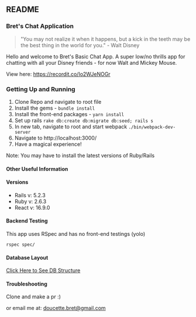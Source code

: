 ## README

### Bret's Chat Application

> "You may not realize it when it happens, but a kick in the teeth may be the best thing in the world for you." - Walt Disney

Hello and welcome to Bret's Basic Chat App. A super low/no thrills app for chatting with all your Disney friends - for now Walt and Mickey Mouse.

View here: https://recordit.co/Io2WJeNOGr

### Getting Up and Running

1. Clone Repo and navigate to root file
2. Install the gems - `bundle install`
3. Install the front-end packages - `yarn install`
4. Set up rails `rake db:create db:migrate db:seed; rails s`
5. In new tab, navigate to root and start webpack `./bin/webpack-dev-server`
5. Navigate to http://localhost:3000/
6. Have a magical experience!

Note: You may have to install the latest versions of Ruby/Rails

#### Other Useful Information

#### Versions

* Rails v: 5.2.3
* Ruby v: 2.6.3
* React v: 16.9.0

#### Backend Testing

This app uses RSpec and has no front-end testings (yolo)

`rspec spec/`

#### Database Layout

[Click Here to See DB Structure](https://random-fun.s3.amazonaws.com/Screen+Shot+2019-09-26+at+4.42.24+PM.png)

#### Troubleshooting

Clone and make a pr :)

or email me at: doucette.bret@gmail.com
